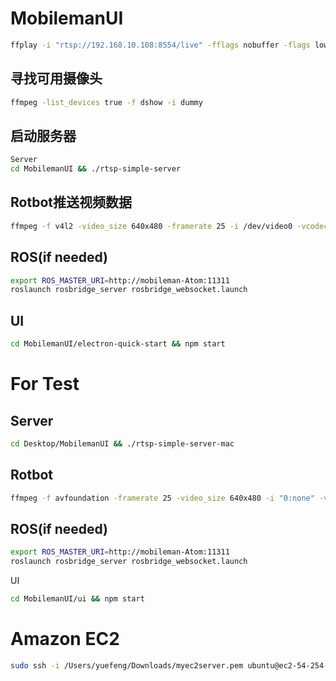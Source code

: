# MobilemanUI

~~~bash
ffplay -i "rtsp://192.168.10.108:8554/live" -fflags nobuffer -flags low_delay -framedrop
~~~

## 寻找可用摄像头
~~~bash
ffmpeg -list_devices true -f dshow -i dummy
~~~

## 启动服务器
~~~bash
Server
cd MobilemanUI && ./rtsp-simple-server
~~~
## Rotbot推送视频数据
~~~bash
ffmpeg -f v4l2 -video_size 640x480 -framerate 25 -i /dev/video0 -vcodec libx264 -tune zerolatency -preset ultrafast -f rtsp rtsp://192.168.10.40:8554/live 
~~~

## ROS(if needed)
~~~bash
export ROS_MASTER_URI=http://mobileman-Atom:11311
roslaunch rosbridge_server rosbridge_websocket.launch
~~~

## UI
~~~bash
cd MobilemanUI/electron-quick-start && npm start 
~~~

# For Test
## Server
~~~bash
cd Desktop/MobilemanUI && ./rtsp-simple-server-mac
~~~

## Rotbot
~~~bash
ffmpeg -f avfoundation -framerate 25 -video_size 640x480 -i "0:none" -vcodec libx264 -preset ultrafast -tune zerolatency -pix_fmt uyvy422 -f rtsp rtsp://54.254.23.229:8554/live
~~~

## ROS(if needed)
~~~bash
export ROS_MASTER_URI=http://mobileman-Atom:11311
roslaunch rosbridge_server rosbridge_websocket.launch
~~~
UI
~~~bash
cd MobilemanUI/ui && npm start 
~~~

# Amazon EC2
~~~bash
sudo ssh -i /Users/yuefeng/Downloads/myec2server.pem ubuntu@ec2-54-254-23-229.ap-southeast-1.compute.amazonaws.com
~~~
